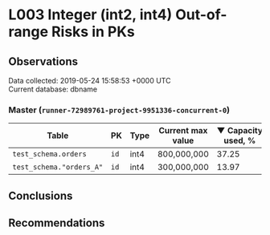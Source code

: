 # L003 Integer (int2, int4) Out-of-range Risks in PKs #

## Observations ##
Data collected: 2019-05-24 15:58:53 +0000 UTC  
Current database: dbname  



### Master (`runner-72989761-project-9951336-concurrent-0`) ###
| Table | PK | Type | Current max value | &#9660;&nbsp;Capacity used, % |
|------|----|------|-------------------|-------------------------------|
|`test_schema.orders` | `id` | int4 |800,000,000 | 37.25|
|`test_schema."orders_A"` | `id` | int4 |300,000,000 | 13.97|


## Conclusions ##


## Recommendations ##
